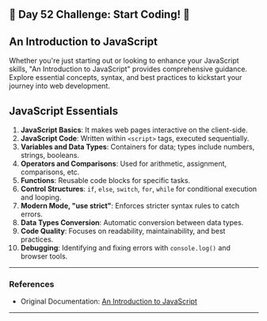 ## 🚀 Day 52 Challenge: Start Coding! 🚀

## An Introduction to JavaScript

Whether you're just starting out or looking to enhance your JavaScript skills, "An Introduction to JavaScript" provides comprehensive guidance. Explore essential concepts, syntax, and best practices to kickstart your journey into web development.

## JavaScript Essentials

1. **JavaScript Basics**: It makes web pages interactive on the client-side.
2. **JavaScript Code**: Written within `<script>` tags, executed sequentially.
3. **Variables and Data Types**: Containers for data; types include numbers, strings, booleans.
4. **Operators and Comparisons**: Used for arithmetic, assignment, comparisons, etc.
5. **Functions**: Reusable code blocks for specific tasks.
6. **Control Structures**: `if`, `else`, `switch`, `for`, `while` for conditional execution and looping.
7. **Modern Mode, "use strict"**: Enforces stricter syntax rules to catch errors.
8. **Data Types Conversion**: Automatic conversion between data types.
9. **Code Quality**: Focuses on readability, maintainability, and best practices.
10. **Debugging**: Identifying and fixing errors with `console.log()` and browser tools.

---

### References
- Original Documentation: [An Introduction to JavaScript](https://javascript.info/intro)

---
